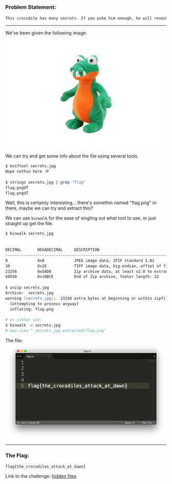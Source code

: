 ### Problem Statement:
```txt
This crocodile has many secrets. If you poke him enough, he will reveal the secret of his people.
```

---

We've been given the following image:

![secrets](secrets.jpg)

We can try and get some info about the file using several tools.
```zsh
$ exiftool secrets.jpg
Nope nothin here :P

$ strings secrets.jpg | grep "flag"
flag.pngUT
flag.pngUT
```

Well, this is certainly interesting... there's somethin named "flag.png" in there, maybe we can try and extract this?

We can use `binwalk` for the ease of singling out what tool to use, or just straight up get the file.
```zsh
$ binwalk secrets.jpg


DECIMAL       HEXADECIMAL     DESCRIPTION
--------------------------------------------------------------------------------
0             0x0             JPEG image data, JFIF standard 1.01
30            0x1E            TIFF image data, big-endian, offset of first image directory: 8
23256         0x5AD8          Zip archive data, at least v2.0 to extract, compressed size: 45158, uncompressed size: 52221, name: flag.png
68558         0x10BCE         End of Zip archive, footer length: 22

$ unzip secrets.jpg
Archive:  secrets.jpg
warning [secrets.jpg]:  23256 extra bytes at beginning or within zipfile
  (attempting to process anyway)
  inflating: flag.png

# or rather use:
$ binwalk -e secrets.jpg
# now view "_secrets.jpg.extracted/flag.png"
```

The file:
![flag](flag.png)

---

### The Flag:
    flag{the_crocodiles_attack_at_dawn}


Link to the challenge: [hidden files](https://training.majorleaguecyber.org/challenges#hidden%20files-6)
